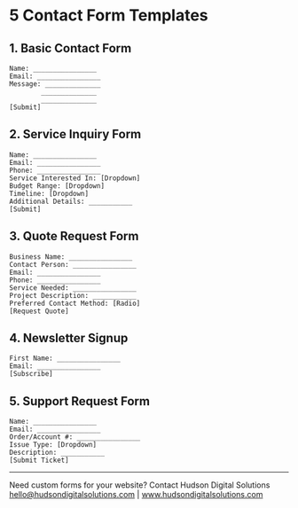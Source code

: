 # 5 Contact Form Templates

## 1. Basic Contact Form
```
Name: ________________
Email: ________________
Message: ______________
        ______________
        ______________
[Submit]
```

## 2. Service Inquiry Form
```
Name: ________________
Email: ________________
Phone: ________________
Service Interested In: [Dropdown]
Budget Range: [Dropdown]
Timeline: [Dropdown]
Additional Details: ___________
[Submit]
```

## 3. Quote Request Form
```
Business Name: ________________
Contact Person: ________________
Email: ________________
Phone: ________________
Service Needed: ________________
Project Description: ___________
Preferred Contact Method: [Radio]
[Request Quote]
```

## 4. Newsletter Signup
```
First Name: ________________
Email: ________________
[Subscribe]
```

## 5. Support Request Form
```
Name: ________________
Email: ________________
Order/Account #: ________________
Issue Type: [Dropdown]
Description: ___________
[Submit Ticket]
```

---
Need custom forms for your website? Contact Hudson Digital Solutions
hello@hudsondigitalsolutions.com | www.hudsondigitalsolutions.com